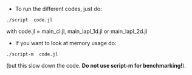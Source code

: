* To run the different codes, just do:

```
./script  code.jl
```

with code.jl = main_cl.jl,  main_lapl_1d.jl or main_lapl_2d.jl

* If you want to look at memory usage do:
```
./script-m  code.jl
```
(but this slow down the code. **Do not use script-m for benchmarking!**).
